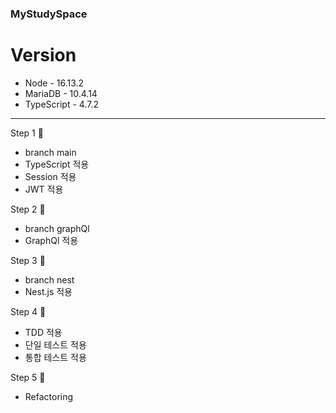 ### MyStudySpace  
# Version  
  - Node - 16.13.2
  - MariaDB - 10.4.14
  - TypeScript - 4.7.2


---


Step 1 🏃  
  - branch main
  - TypeScript 적용   
  - Session 적용
  - JWT 적용

Step 2 🧍
  - branch graphQl 
  - GraphQl 적용  

Step 3 🧍   
  - branch nest
  - Nest.js 적용   

Step 4 🧍  
  - TDD 적용
  - 단일 테스트 적용
  - 통합 테스트 적용  

Step 5 🧍 
  - Refactoring
